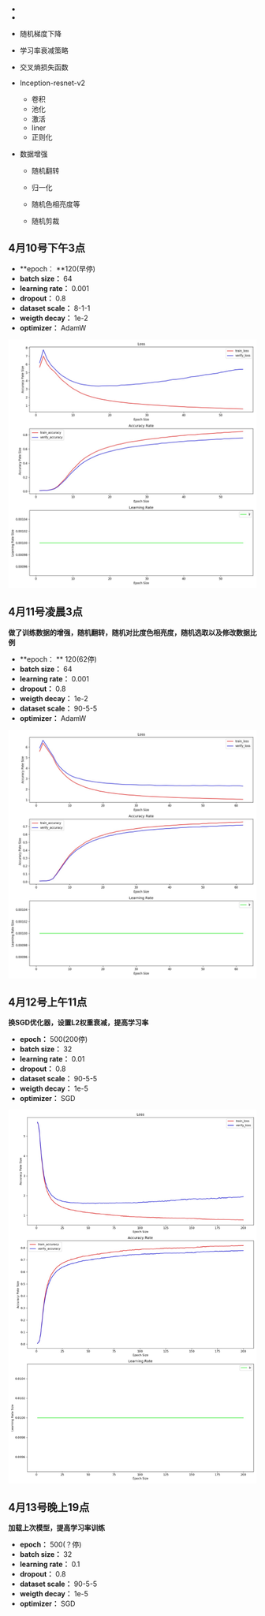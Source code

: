 - 

- 

- 随机梯度下降

- 学习率衰减策略

- 交叉熵损失函数

- Inception-resnet-v2

  - 卷积
  - 池化
  - 激活
  - liner
  - 正则化

- 数据增强

  - 随机翻转

  - 归一化

  - 随机色相亮度等

  - 随机剪裁

    



## 4月10号下午3点

- **epoch： **120(早停)
- **batch size：** 64
- **learning rate：** 0.001
- **dropout：** 0.8
- **dataset scale：** 8-1-1
- **weigth decay：** 1e-2
- **optimizer：** AdamW

![4月10号公司训练](images/4月10号公司训练.jpg)

## **4月11号凌晨3点**

**做了训练数据的增强，随机翻转，随机对比度色相亮度，随机选取以及修改数据比例**

- **epoch： **  120(62停)
- **batch size：** 64
- **learning rate：** 0.001
- **dropout：**  0.8
- **weigth decay：** 1e-2
- **dataset scale：** 90-5-5
- **optimizer：** AdamW

![4月11号凌晨3点训练](images/4月11号凌晨3点训练.jpg)

## **4月12号上午11点**

**换SGD优化器，设置L2权重衰减，提高学习率**

- **epoch：** 500(200停)
- **batch size：** 32
- **learning rate：** 0.01
- **dropout：** 0.8
- **dataset scale：** 90-5-5
- **weigth decay：** 1e-5
- **optimizer：** SGD

![4月12号 11点训练](images/4月12号上午11点训练.jpg)

## **4月13号晚上19点**

**加载上次模型，提高学习率训练**

- **epoch：** 500(？停)
- **batch size：** 32
- **learning rate：** 0.1
- **dropout：** 0.8
- **dataset scale：** 90-5-5
- **weigth decay：** 1e-5
- **optimizer：** SGD

